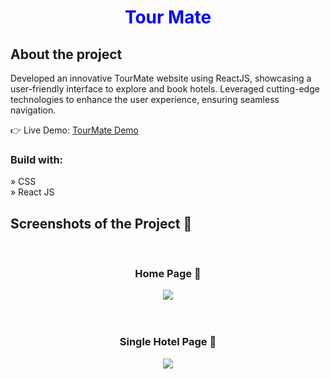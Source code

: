 <div style="color:blue;" align='center'><h1 >Tour Mate</h1></div>

<h2>About the project</h2>

<p>Developed an innovative TourMate website using ReactJS, showcasing a user-friendly interface to explore and book hotels. 
Leveraged cutting-edge technologies to enhance the user experience, ensuring seamless navigation. </p>

👉 Live Demo: <a href='https://go-tours.vercel.app/'>TourMate Demo</a>

<h3>Build with:</h3>

» CSS <br>
» React JS

<h2>Screenshots of the Project 📸</h2>
<br>
<h3 align='center'>Home Page 🏡</h3>


<div align='center'>
<img src='https://i.imgur.com/IIVnwe4.png'/>
</div>



<br>
<br>
<h3 align='center'>Single Hotel Page 🎁</h3>

<div align='center'>
<img src='https://i.imgur.com/elputuT.png'/>


</div>

